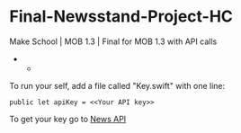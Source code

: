 # Final-Newsstand-Project-HC
Make School | MOB 1.3 | Final for MOB 1.3 with API calls

- -
To run your self, add a file called "Key.swift" with one line:

    public let apiKey = <<Your API key>>

To get your key go to [News API](https://newsapi.org/)
